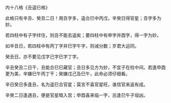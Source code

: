 内十八格《丑遥巳格》

此格只有辛丑、癸丑二日！用丑字多，遥合巳中丙戊，辛癸日得官星；丑字多为妙。

若四柱中有子字绊住，则丑不能去遥矣；要四柱中有申字并酉字，得一字为妙。

如辛丑日，若四柱中有丙丁字并巳字午字，则减分数；岁君大运同。

癸丑日，亦不要见戊字己字巳字丁字。

辛丑癸丑二日干，丑能合巳巳藏官；丑日多见方为妙，不宜子在柱中间。若逢申酉更为美，辛嫌巳午丙丁干；癸嫌戊己及巳午，此命必须仔细看。

辛日癸日多逢丑，名为遥巳合官星；莫言不喜官星旺，谁信官来返有成。

辛癸二日逢遇丑，便是官星暗入宫；申酉喜来临一字，忌逢巳午子垣凶。

